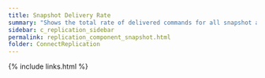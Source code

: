 ```yaml
---
title: Snapshot Delivery Rate
summary: "Shows the total rate of delivered commands for all snapshot agents."
sidebar: c_replication_sidebar
permalink: replication_component_snapshot.html
folder: ConnectReplication
---
```


{% include links.html %}
